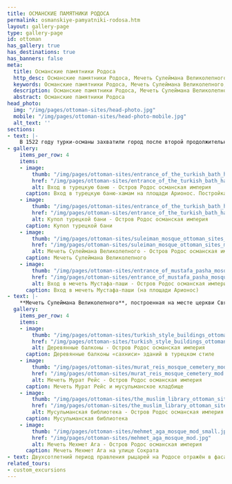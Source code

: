 ```yaml
---
title: ОСМАНСКИЕ ПАМЯТНИКИ РОДОСА
permalink: osmanskiye-pamyatniki-rodosa.htm
layout: gallery-page
type: gallery-page
id: ottoman
has_gallery: true
has_destinations: true
has_banners: false
meta:
  title: Османские памятники Родоса
  http_desc: Османские памятники Родоса, Мечеть Сулеймана Великолепного, Остров Родос османская империя, Османская библиотека, мусульманское кладбище, Родос, Греция
  keywords: Османские памятники Родоса, Мечеть Сулеймана Великолепного, Остров Родос османская империя, Османская библиотека, мусульманское кладбище, Родос, Греция
  description: Османские памятники Родоса, Мечеть Сулеймана Великолепного, Остров Родос османская империя, Османская библиотека, мусульманское кладбище, Родос, Греция
  abstract: Османские памятники Родоса
head_photo:
  img: "/img/pages/ottoman-sites/head-photo.jpg"
  mobile: "/img/pages/ottoman-sites/head-photo-mobile.jpg"
  alt_text: ''
sections:
- text: |-
    В 1522 году турки-османы захватили город после второй продолжительной осады. Были построены новые здания: мечети, общественные бани и особняки для новых покровителей. После установления своего суверенитета на острове турки-османы превратили большинство церквей в мечети, а самые важные дома превратили в частные особняки или общественные здания. 
- gallery:
    items_per_row: 4
    items:
    - image:
        thumb: "/img/pages/ottoman-sites/entrance_of_the_turkish_bath_hammam_mod_small.jpg"
        href: "/img/pages/ottoman-sites/entrance_of_the_turkish_bath_hammam_mod.jpg"
        alt: Вход в турецкую баню - Остров Родос османская империя
      caption: Вход в турецкую баню-хамам на площади Арионос. Постройка датируется 16 веком.
    - image:
        thumb: "/img/pages/ottoman-sites/entrance_of_the_turkish_bath_hammam_2_mod_small.jpg"
        href: "/img/pages/ottoman-sites/entrance_of_the_turkish_bath_hammam_2_mod.jpg"
        alt: Купол турецкой бани - Остров Родос османская империя
      caption: Купол турецкой бани
    - image:
        thumb: "/img/pages/ottoman-sites/suleiman_mosque_ottoman_sites_mod_small.png"
        href: "/img/pages/ottoman-sites/suleiman_mosque_ottoman_sites_mod.jpg"
        alt: Мечеть Сулеймана Великолепного - Остров Родос османская империя
      caption: Мечеть Сулеймана Великолепного
    - image:
        thumb: "/img/pages/ottoman-sites/entrance_of_mustafa_pasha_mosque_mod_small.jpg"
        href: "/img/pages/ottoman-sites/entrance_of_mustafa_pasha_mosque_mod.jpg"
        alt: Вход в мечеть Мустафа-паши - Остров Родос османская империя
      caption: Вход в мечеть Мустафа-паши (на площади Арионос)
- text: |-
    **Мечеть Сулеймана Великолепного**, построенная на месте церкви Святых Апостолов, была воздвигнута в честь султана после его завоевания Родоса в 1522 году и перестроена в 1828 году. Она открывается только для молитв в дни больших мусульманских праздников, и недоступна для широкой публики. **Османская библиотека** была основана в 1794 году Хафизом Ахметом Агой и расположена напротив мечети Сулеймана. Здание хорошо сохранилось и имеет небольшой двор и сад. В нём хранится бесценная коллекция рукописных Коранов, редкие иллюминированные персидские рукописи и свитки, написанные на турецком, арабском и персидском языках. Самый значительный свиток повествует об осаде и завоевании Родоса османами в 1522 году. Можно посетить только переднюю комнату.
  gallery:
    items_per_row: 4
    items:
    - image:
        thumb: "/img/pages/ottoman-sites/turkish_style_buildings_ottoman_sites_mod_small.jpg"
        href: "/img/pages/ottoman-sites/turkish_style_buildings_ottoman_sites_mod.jpg"
        alt: Деревянные балконы - Остров Родос османская империя
      caption: Деревянные балконы «сахниси» зданий в турецком стиле
    - image:
        thumb: "/img/pages/ottoman-sites/murat_reis_mosque_cemetery_mod_small.jpg"
        href: "/img/pages/ottoman-sites/murat_reis_mosque_cemetery_mod.jpg"
        alt: Мечеть Мурат Рейс - Остров Родос османская империя
      caption: Мечеть Мурат Рейс и мусульманское кладбище
    - image:
        thumb: "/img/pages/ottoman-sites/the_muslim_library_ottoman_sites_mod_small.jpg"
        href: "/img/pages/ottoman-sites/the_muslim_library_ottoman_sites_mod.jpg"
        alt: Мусульманская библиотека - Остров Родос османская империя
      caption: Мусульманская библиотека
    - image:
        thumb: "/img/pages/ottoman-sites/mehmet_aga_mosque_mod_small.jpg"
        href: "/img/pages/ottoman-sites/mehmet_aga_mosque_mod.jpg"
        alt: Мечеть Мехмет Ага - Остров Родос османская империя
      caption: Мечеть Мехмет Ага на улице Сократа
- text: Двухсотлетний период правления рыцарей на Родосе отражён в фасадах зданий со скульптурными украшениями, арочными воротами и тёсаными каменными стенами. Османы обогатили эти элементы собственным архитектурным вкладом, таким как деревянные балконы и общественные фонтаны и бани, которые они адаптировали к местному климату и культуре. В настоящее время предпринимаются усилия по сохранению оставшихся османских домов. То, что осталось от османского влияния на Родосе, можно увидеть в смешении восточной и западной архитектуры в городе Родос, что отражает многогранную историю острова.  
related_tours:
- custom_excursions
---
```


